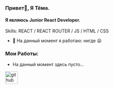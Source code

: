 ### Привет👋, Я Тёма.
#### Я являюсь Junior React Developer.

Skills:  REACT / REACT ROUTER / JS / HTML / CSS

- 🔭 На данный момент я работаю: нигде 😦

### Мои Работы:

  - На данный момент здесь пусто...


[<img src='https://cdn.jsdelivr.net/npm/simple-icons@3.0.1/icons/github.svg' alt='github' height='40'>](https://github.com/savyroff)  
